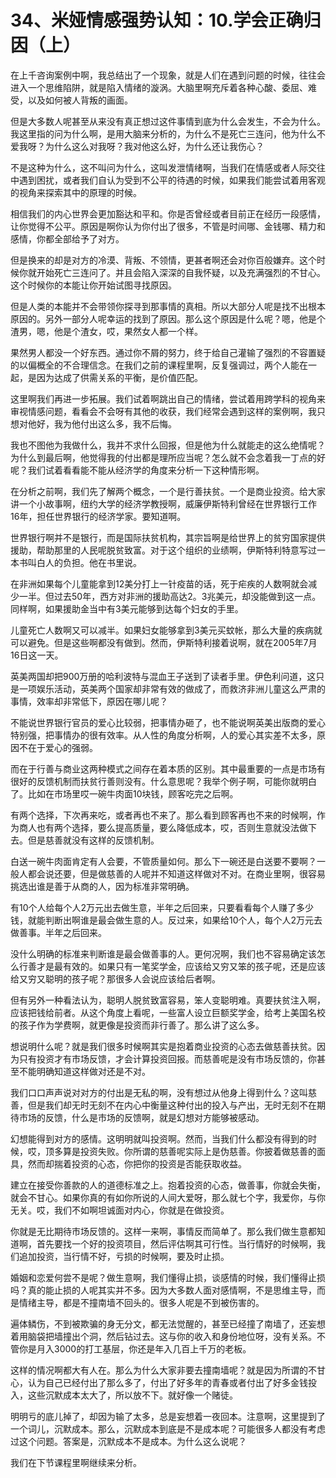 # 34、米娅情感强势认知：10.学会正确归因（上） 

在上千咨询案例中啊，我总结出了一个现象，就是人们在遇到问题的时候，往往会进入一个思维陷阱，就是陷入情绪的漩涡。大脑里啊充斥着各种心酸、委屈、难受，以及如何被人背叛的画面。

但是大多数人呢甚至从来没有真正想过这件事情到底为什么会发生，不会为什么。我这里指的问为什么啊，是用大脑来分析的，为什么不是死亡三连问，他为什么不爱我呀？为什么这么对我呀？我对他这么好，为什么还让我伤心？

不是这种为什么，这不叫问为什么，这叫发泄情绪啊，当我们在情感或者人际交往中遇到困扰，或者我们自认为受到不公平的待遇的时候，如果我们能尝试着用客观的视角来探索其中的原理的时候。

相信我们的内心世界会更加豁达和平和。你是否曾经或者目前正在经历一段感情，让你觉得不公平。原因是啊你认为你付出了很多，不管是时间哪、金钱哪、精力和感情，你都全部给予了对方。

但是换来的却是对方的冷漠、背叛、不领情，更甚者啊还会对你百般嫌弃。这个时候你就开始死亡三连问了。并且会陷入深深的自我怀疑，以及充满强烈的不甘心。这个时候你的本能让你开始试图寻找原因。

但是人类的本能并不会带领你探寻到那事情的真相。所以大部分人呢是找不出根本原因的。另外一部分人呢幸运的找到了原因。那么这个原因是什么呢？嗯，他是个渣男，嗯，他是个渣女，哎，果然女人都一个样。

果然男人都没一个好东西。通过你不屑的努力，终于给自己灌输了强烈的不容置疑的以偏概全的不合理信念。在我们之前的课程里啊，反复强调过，两个人能在一起，是因为达成了供需关系的平衡，是价值匹配。

这里啊我们再进一步拓展。我们试着啊跳出自己的情绪，尝试着用跨学科的视角来审视情感问题，看看会不会呀有其他的收获，我们经常会遇到这样的案例啊，我只想对他好，我为他付出这么多，我不后悔。

我也不图他为我做什么，我并不求什么回报，但是他为什么就能走的这么绝情呢？为什么到最后啊，他觉得我的付出都是理所应当呢？怎么就不会念着我一丁点的好呢？我们试着看看能不能从经济学的角度来分析一下这种情形啊。

在分析之前啊，我们先了解两个概念，一个是行善扶贫。一个是商业投资。给大家讲一个小故事啊，纽约大学的经济学教授啊，威廉伊斯特利曾经在世界银行工作16年，担任世界银行的经济学家。要知道啊。

世界银行啊并不是银行，而是国际扶贫机构，其宗旨啊是给世界上的贫穷国家提供援助，帮助那里的人民呢脱贫致富。对于这个组织的业绩啊，伊斯特利特意写过一本书叫白人的负担。他在书里说。

在非洲如果每个儿童能拿到12美分打上一针疫苗的话，死于疟疾的人数啊就会减少一半。但过去50年，西方对非洲的援助高达2。3兆美元，却没能做到这一点。同样啊，如果援助金当中有3美元能够到达每个妇女的手里。

儿童死亡人数啊又可以减半。如果妇女能够拿到3美元买蚊帐，那么大量的疾病就可以避免。但是这些啊都没有做到。然而，伊斯特利接着说啊，就在2005年7月16日这一天。

英美两国却把900万册的哈利波特与混血王子送到了读者手里。伊色利问道，这只是一项娱乐活动，英美两个国家却非常有效的做成了，而救济非洲儿童这么严肃的事情，效率却非常低下，原因在哪儿呢？

不能说世界银行官员的爱心比较弱，把事情办砸了，也不能说啊英美出版商的爱心特别强，把事情办的很有效率。从人性的角度分析啊，人的爱心其实差不太多，原因不在于爱心的强弱。

而在于行善与商业这两种模式之间存在着本质的区别。其中最重要的一点是市场有很好的反馈机制而扶贫行善则没有。什么意思呢？我举个例子啊，可能你就明白了。比如在市场里哎一碗牛肉面10块钱，顾客吃完之后啊。

有两个选择，下次再来吃，或者再也不来了。那么看到顾客再也不来的时候啊，作为商人也有两个选择，要么提高质量，要么降低成本，哎，否则生意就没法做下去。但是慈善就没有这样的反馈机制。

白送一碗牛肉面肯定有人会要，不管质量如何。那么下一碗还是白送要不要啊？一般人都会说还要，但是做慈善的人呢并不知道这样做对不对。在商业里啊，很容易挑选出谁是善于从商的人，因为标准非常明确。

有10个人给每个人2万元出去做生意，半年之后回来，只要看看每个人赚了多少钱，就能判断出啊谁是最会做生意的人。反过来，如果给10个人，每个人2万元去做善事。半年之后回来。

没什么明确的标准来判断谁是最会做善事的人。更何况啊，我们也不容易确定该怎么行善才是最有效的。如果只有一笔奖学金，应该给又穷又笨的孩子呢，还是应该给又穷又聪明的孩子呢？那很多人会说应该给后者啊。

但有另外一种看法认为，聪明人脱贫致富容易，笨人变聪明难。真要扶贫注入啊，应该把钱给前者。从这个角度上看呢，一些富人设立巨额奖学金，给考上美国名校的孩子作为学费啊，就更像是投资而非行善了。那么讲了这么多。

想说明什么呢？就是我们很多时候啊其实是抱着商业投资的心态去做慈善扶贫。因为只有投资才有市场反馈，才会计算投资回报。而慈善呢是没有市场反馈的，你甚至不能明确知道这样做对还是不对。

我们口口声声说对对方的付出是无私的啊，没有想过从他身上得到什么？这叫慈善，但是我们却无时无刻不在内心中衡量这种付出的投入与产出，无时无刻不在期待市场的反馈，什么是市场的反馈啊，就是幻想对方能够被感动。

幻想能得到对方的感情。这明明就叫投资啊。然而，当我们什么都没有得到的时候，哎，顶多算是投资失败。你所谓的慈善呢实际上是伪慈善。你披着做慈善的面具，然而却揣着投资的心态，你把你的投资是否能获取收益。

建立在接受你善款的人的道德标准之上。抱着投资的心态，做善事，你就会失衡，就会不甘心。如果你真的有如你所说的人间大爱呀，那么就七个字，我爱你，与你无关。哎，我们不如啊坦诚面对内心，你就是在做投资。

你就是无比期待市场反馈的。这样一来啊，事情反而简单了。那么我们做生意都知道啊，首先要找一个好的投资项目，然后评估啊其可行性。当行情好的时候啊，我们追加投资，当行情不好，亏损的时候啊，要及时止损。

婚姻和恋爱何尝不是呢？做生意啊，我们懂得止损，谈感情的时候，我们懂得止损吗？真的能止损的人呢其实并不多。因为大多数人面对感情啊，不是思维主导，而是情绪主导，都是不撞南墙不回头的。很多人呢是不到被伤害的。

遍体鳞伤，不到被欺骗的身无分文，都无法觉醒的，甚至已经撞了南墙了，还妄想着用脑袋把墙撞出个洞，然后钻过去。这与你的收入和身份地位呀，没有关系。不管你是月入3000的打工基层，你还是年入几百上千万的老板。

这样的情况啊都大有人在。那么为什么大家非要去撞南墙呢？就是因为所谓的不甘心，认为自己已经付出了那么多了，付出了好多年的青春或者付出了好多金钱投入，这些沉默成本太大了，所以放不下。就好像一个赌徒。

明明亏的底儿掉了，却因为输了太多，总是妄想着一夜回本。注意啊，这里提到了一个词儿，沉默成本。那么，沉默成本到底是不是成本呢？可能很多人都没有考虑过这个问题。答案是，沉默成本不是成本。为什么这么说呢？

我们在下节课程里啊继续来分析。